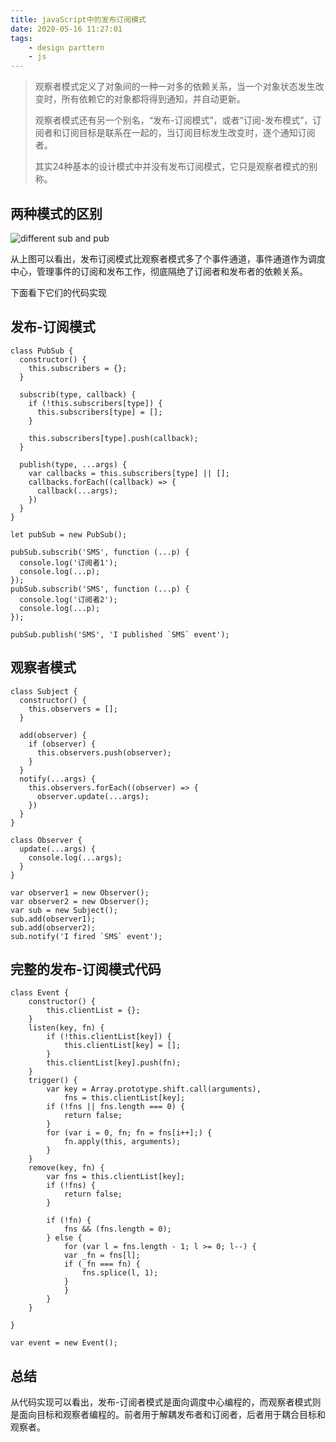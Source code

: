 ```yaml
---
title: javaScript中的发布订阅模式
date: 2020-05-16 11:27:01
tags:
    - design parttern
    - js
---
```


> 观察者模式定义了对象间的一种一对多的依赖关系，当一个对象状态发生改变时，所有依赖它的对象都将得到通知，并自动更新。
>
> 观察者模式还有另一个别名，“发布-订阅模式”，或者“订阅-发布模式”，订阅者和订阅目标是联系在一起的，当订阅目标发生改变时，逐个通知订阅者。
>
> 其实24种基本的设计模式中并没有发布订阅模式，它只是观察者模式的别称。

## 两种模式的区别

![different sub and pub](http://xuheng.inject.top/images/pub-sub.png)

从上图可以看出，发布订阅模式比观察者模式多了个事件通道，事件通道作为调度中心，管理事件的订阅和发布工作，彻底隔绝了订阅者和发布者的依赖关系。

下面看下它们的代码实现

## 发布-订阅模式

```
class PubSub {
  constructor() {
    this.subscribers = {};
  }

  subscrib(type, callback) {
    if (!this.subscribers[type]) {
      this.subscribers[type] = [];
    }

    this.subscribers[type].push(callback);
  }

  publish(type, ...args) {
    var callbacks = this.subscribers[type] || [];
    callbacks.forEach((callback) => {
      callback(...args);
    })
  }
}

let pubSub = new PubSub();

pubSub.subscrib('SMS', function (...p) {
  console.log('订阅者1');
  console.log(...p);
});
pubSub.subscrib('SMS', function (...p) {
  console.log('订阅者2');
  console.log(...p);
});

pubSub.publish('SMS', 'I published `SMS` event');
```

## 观察者模式

```
class Subject {
  constructor() {
    this.observers = [];
  }

  add(observer) {
    if (observer) {
      this.observers.push(observer);
    }
  }
  notify(...args) {
    this.observers.forEach((observer) => {
      observer.update(...args);
    })
  }
}

class Observer {
  update(...args) {
    console.log(...args);
  }
}

var observer1 = new Observer();
var observer2 = new Observer();
var sub = new Subject();
sub.add(observer1);
sub.add(observer2);
sub.notify('I fired `SMS` event');
```

## 完整的发布-订阅模式代码
```
class Event {
    constructor() {
        this.clientList = {};
    }
    listen(key, fn) {
        if (!this.clientList[key]) {
            this.clientList[key] = [];
        }
        this.clientList[key].push(fn);
    }
    trigger() {
        var key = Array.prototype.shift.call(arguments),
            fns = this.clientList[key];
        if (!fns || fns.length === 0) {
            return false;
        }
        for (var i = 0, fn; fn = fns[i++];) {
            fn.apply(this, arguments);
        }
    }
    remove(key, fn) {
        var fns = this.clientList[key];
        if (!fns) {
            return false;
        }

        if (!fn) {
            fns && (fns.length = 0);
        } else {
            for (var l = fns.length - 1; l >= 0; l--) {
            var _fn = fns[l];
            if (_fn === fn) {
                fns.splice(l, 1);
            }
            }
        }
    }

}

var event = new Event();

```

## 总结
从代码实现可以看出，发布-订阅者模式是面向调度中心编程的，而观察者模式则是面向目标和观察者编程的。前者用于解耦发布者和订阅者，后者用于耦合目标和观察者。